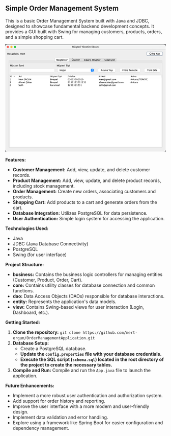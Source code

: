 ## Simple Order Management System

This is a basic Order Management System built with Java and JDBC, designed to showcase fundamental backend development concepts. It provides a GUI built with Swing for managing customers, products, orders, and a simple shopping cart.

![](https://github.com/mert-ergun/OrderManagementApplication/blob/main/img.png?raw=true)

**Features:**

* **Customer Management:** Add, view, update, and delete customer records.
* **Product Management:** Add, view, update, and delete product records, including stock management.
* **Order Management:** Create new orders, associating customers and products.
* **Shopping Cart:** Add products to a cart and generate orders from the cart.
* **Database Integration:** Utilizes PostgreSQL for data persistence.
* **User Authentication:** Simple login system for accessing the application.

**Technologies Used:**

* Java
* JDBC (Java Database Connectivity)
* PostgreSQL
* Swing (for user interface)

**Project Structure:**

* **business:** Contains the business logic controllers for managing entities (Customer, Product, Order, Cart).
* **core:** Contains utility classes for database connection and common functions.
* **dao:**  Data Access Objects (DAOs) responsible for database interactions.
* **entity:**  Represents the application's data models.
* **view:**  Contains Swing-based views for user interaction (Login, Dashboard, etc.).

**Getting Started:**

1. **Clone the repository:** `git clone https://github.com/mert-ergun/OrderManagementApplication.git`
2. **Database Setup:**
    - Create a PostgreSQL database.
    - **Update the `config.properties` file with your database credentials.**
    - **Execute the SQL script (`schema.sql`) located in the root directory of the project to create the necessary tables.**
3. **Compile and Run:** Compile and run the `App.java` file to launch the application.

**Future Enhancements:**

* Implement a more robust user authentication and authorization system.
* Add support for order history and reporting.
* Improve the user interface with a more modern and user-friendly design.
* Implement data validation and error handling.
* Explore using a framework like Spring Boot for easier configuration and dependency management.
